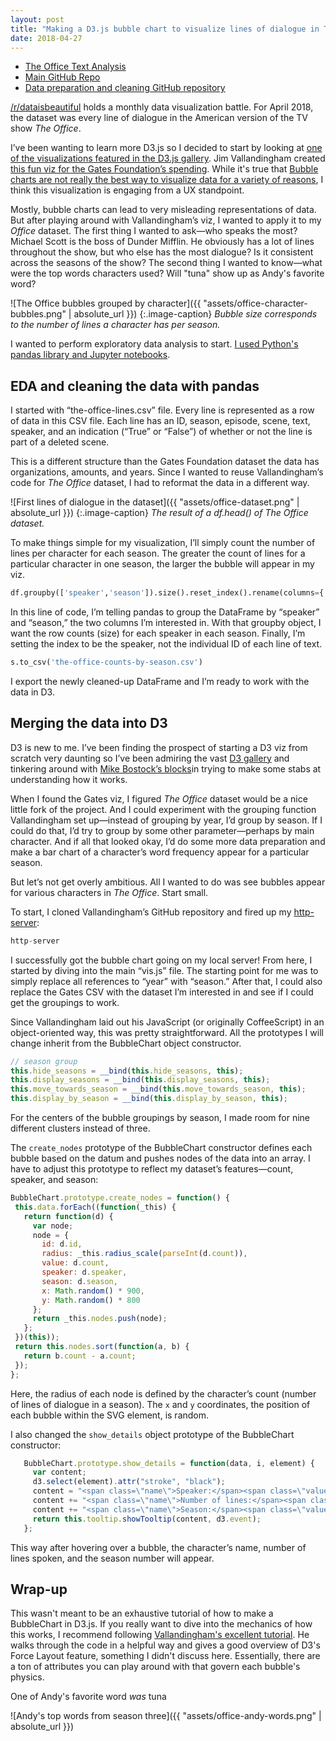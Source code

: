```yaml
---
layout: post
title: "Making a D3.js bubble chart to visualize lines of dialogue in The Office (U.S.)"
date: 2018-04-27
---
```


* [The Office Text Analysis](http://joeforyou.github.io/office-text-analysis)
* [Main GitHub Repo](https://github.com/joeforyou/office-text-analysis)
* [Data preparation and cleaning GitHub repository](https://github.com/joeforyou/office-data-prep)

[/r/dataisbeautiful](https://www.reddit.com/r/dataisbeautiful/) holds a monthly data visualization battle. For April 2018, the dataset was every line of dialogue in the American version of the TV show *The Office*.

I’ve been wanting to learn more D3.js so I decided to start by looking at [one of the visualizations featured in the D3.js gallery](https://github.com/d3/d3/wiki/Gallery). Jim Vallandingham created [this fun viz for the Gates Foundation’s spending](http://vallandingham.me/vis/gates/). While it's true that [Bubble charts are not really the best way to visualize data for a variety of reasons](http://junkcharts.typepad.com/junk_charts/2013/03/blowing-the-whistle-at-bubble-charts.html
), I think this visualization is engaging from a UX standpoint.

Mostly, bubble charts can lead to very misleading representations of data. But after playing around with Vallandingham’s viz, I wanted to apply it to my *Office* dataset. The first thing I wanted to ask&mdash;who speaks the most? Michael Scott is the boss of Dunder Mifflin. He obviously has a lot of lines throughout the show, but who else has the most dialogue? Is it consistent across the seasons of the show? The second thing I wanted to know&mdash;what were the top words characters used? Will "tuna" show up as Andy's favorite word?

![The Office bubbles grouped by character]({{ "assets/office-character-bubbles.png" | absolute_url }})
{:.image-caption}
*Bubble size corresponds to the number of lines a character has per season.*

I wanted to perform exploratory data analysis to start. [I used Python's pandas library and Jupyter notebooks](https://github.com/joeforyou/office-data-prep).

## EDA and cleaning the data with pandas

I started with “the-office-lines.csv” file.  Every line is represented as a row of data in this CSV file. Each line has an ID, season, episode, scene, text, speaker, and an indication (“True” or “False”) of whether or not the line is part of a deleted scene.

This is a different structure than the Gates Foundation dataset the data has organizations, amounts, and years. Since I wanted  to reuse Vallandingham’s code for *The Office* dataset, I had to reformat the data in a different way.

![First lines of dialogue in the dataset]({{ "assets/office-dataset.png" | absolute_url }})
{:.image-caption}
*The result of a df.head() of The Office dataset.*

To make things simple for my visualization, I’ll simply count the number of lines per character for each season. The greater the count of lines for a particular character in one season, the larger the bubble will appear in my viz.

```python
df.groupby(['speaker','season']).size().reset_index().rename(columns={'index':'speaker', 0: 'count'})
```

In this line of code, I’m telling pandas to group the DataFrame by “speaker” and “season,” the two columns I’m interested in. With that groupby object, I want the row counts (size) for each speaker in each season. Finally, I’m setting the index to be the speaker, not the individual ID of each line of text.

```python
s.to_csv('the-office-counts-by-season.csv')
```

I export the newly cleaned-up DataFrame and I’m ready to work with the data in D3.

## Merging the data into D3

D3 is new to me. I’ve been finding the prospect of starting a D3 viz from scratch very daunting so I’ve been admiring the vast [D3 gallery](https://github.com/d3/d3/wiki/Gallery) and tinkering around with [Mike Bostock’s blocks](https://bl.ocks.org/mbostock)in trying to make some stabs at understanding how it works.

When I found the Gates viz, I figured *The Office* dataset would be a nice little fork of the project. And I could experiment with the grouping function Vallandingham set up&mdash;instead of grouping by year, I’d group by season. If I could do that, I’d try to group by some other parameter&mdash;perhaps by main character. And if all that looked okay, I’d do some more data preparation and make a bar chart of a character’s word frequency appear for a particular season.

But let’s not get overly ambitious. All I wanted to do was see bubbles appear for various characters in *The Office*. Start small.

To start, I cloned Vallandingham’s GitHub repository and fired up my [http-server](https://www.npmjs.com/package/http-server
):

```javascript
http-server
```
I successfully got the bubble chart going on my local server! From here, I started by diving into the main “vis.js” file. The starting point for me was to simply replace all references to “year” with “season.” After that, I could also replace the Gates CSV with the dataset I’m interested in and see if I could get the groupings to work.

Since Vallandingham laid out his JavaScript (or originally CoffeeScript) in an object-oriented way, this was pretty straightforward. All the prototypes I will change inherit from the BubbleChart object constructor.

```javascript
// season group
this.hide_seasons = __bind(this.hide_seasons, this);
this.display_seasons = __bind(this.display_seasons, this);
this.move_towards_season = __bind(this.move_towards_season, this);
this.display_by_season = __bind(this.display_by_season, this);
```

For the centers of the bubble groupings by season, I made room for nine different clusters instead of three.

The `create_nodes` prototype of the BubbleChart constructor defines each bubble based on the datum and pushes nodes of the data into an array. I have to adjust this prototype to reflect my dataset’s features&mdash;count, speaker, and season:

```javascript
BubbleChart.prototype.create_nodes = function() {
 this.data.forEach((function(_this) {
   return function(d) {
     var node;
     node = {
       id: d.id,
       radius: _this.radius_scale(parseInt(d.count)),
       value: d.count,
       speaker: d.speaker,
       season: d.season,
       x: Math.random() * 900,
       y: Math.random() * 800
     };
     return _this.nodes.push(node);
   };
 })(this));
 return this.nodes.sort(function(a, b) {
   return b.count - a.count;
 });
};
```

Here, the radius of each node is defined by the character’s count (number of lines of dialogue in a season). The `x` and `y` coordinates, the position of each bubble within the SVG element, is random.

I also changed the `show_details` object prototype of the BubbleChart constructor:

```javascript
   BubbleChart.prototype.show_details = function(data, i, element) {
     var content;
     d3.select(element).attr("stroke", "black");
     content = "<span class=\"name\">Speaker:</span><span class=\"value\"> " + data.speaker + "</span><br/>";
     content += "<span class=\"name\">Number of lines:</span><span class=\"value\"> " + (addCommas(data.value)) + "</span><br/>";
     content += "<span class=\"name\">Season:</span><span class=\"value\"> " + data.season + "</span>";
     return this.tooltip.showTooltip(content, d3.event);
   };
```

This way after hovering over a bubble, the character’s name, number of lines spoken, and the season number will appear.

## Wrap-up

This wasn't meant to be an exhaustive tutorial of how to make a BubbleChart in D3.js. If you really want to dive into the mechanics of how this works, I recommend following [Vallandingham's excellent tutorial](http://vallandingham.me/bubble_charts_in_js.html). He walks through the code in a helpful way and gives a good overview of D3's Force Layout feature, something I didn't discuss here. Essentially, there are a ton of attributes you can play around with that govern each bubble's physics.

One of Andy's favorite word *was* tuna

![Andy's top words from season three]({{ "assets/office-andy-words.png" | absolute_url }})